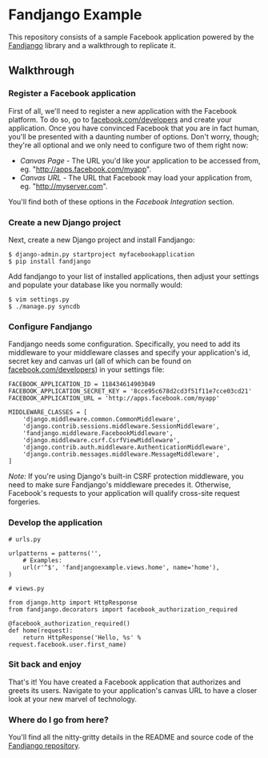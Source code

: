 # Fandjango Example

This repository consists of a sample Facebook application powered by the [Fandjango](http://github.com/jgorset/fandjango) library
and a walkthrough to replicate it.

## Walkthrough

### Register a Facebook application

First of all, we'll need to register a new application with the Facebook platform. To do so,
go to [facebook.com/developers](http://www.facebook.com/developers) and create your application.
Once you have convinced Facebook that you are in fact human, you'll be presented with a daunting
number of options. Don't worry, though; they're all optional and we only need to configure two of
them right now:

* *Canvas Page* - The URL you'd like your application to be accessed from, eg. "http://apps.facebook.com/myapp".
* *Canvas URL* - The URL that Facebook may load your application from, eg. "http://myserver.com".

You'll find both of these options in the *Facebook Integration* section.

### Create a new Django project

Next, create a new Django project and install Fandjango:

    $ django-admin.py startproject myfacebookapplication
    $ pip install fandjango
    
Add fandjango to your list of installed applications, then adjust your settings and populate your
database like you normally would:

    $ vim settings.py
    $ ./manage.py syncdb
    
### Configure Fandjango

Fandjango needs some configuration. Specifically, you need to add its middleware to your middleware classes and specify
your application's id, secret key and canvas url (all of which can be found on [facebook.com/developers](http://www.facebook.com/developers))
in your settings file:

    FACEBOOK_APPLICATION_ID = 118434614903049
    FACEBOOK_APPLICATION_SECRET_KEY = '8cce95c678d2cd3f51f11e7cce03cd21'
    FACEBOOK_APPLICATION_URL = 'http://apps.facebook.com/myapp'
    
    MIDDLEWARE_CLASSES = [
        'django.middleware.common.CommonMiddleware',
        'django.contrib.sessions.middleware.SessionMiddleware',
        'fandjango.middleware.FacebookMiddleware',
        'django.middleware.csrf.CsrfViewMiddleware',
        'django.contrib.auth.middleware.AuthenticationMiddleware',
        'django.contrib.messages.middleware.MessageMiddleware',
    ]
    
*Note:* If you're using Django's built-in CSRF protection middleware, you need to make sure Fandjango's middleware precedes it.
Otherwise, Facebook's requests to your application will qualify cross-site request forgeries.

### Develop the application

    # urls.py
    
    urlpatterns = patterns('',
        # Examples:
        url(r'^$', 'fandjangoexample.views.home', name='home'),
    )
    
    # views.py
    
    from django.http import HttpResponse
    from fandjango.decorators import facebook_authorization_required

    @facebook_authorization_required()
    def home(request):
        return HttpResponse('Hello, %s' % request.facebook.user.first_name)
        
### Sit back and enjoy

That's it! You have created a Facebook application that authorizes and greets its users. Navigate to your application's canvas URL
to have a closer look at your new marvel of technology.

### Where do I go from here?

You'll find all the nitty-gritty details in the README and source code of the [Fandjango repository](http://github.com/jgorset/fandjango).
